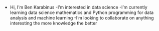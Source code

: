- Hi, I’m Ben Karabinus
-I’m interested in data science
-I’m currently learning data science mathematics and Python programming for data analysis and machine learning
-I’m looking to collaborate on anything interesting the more knowledge the better


